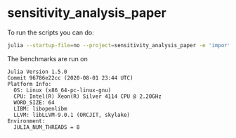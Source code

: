 # sensitivity_analysis_paper

To run the scripts you can do:

```bash
julia --startup-file=no --project=sensitivity_analysis_paper -e 'import Pkg; Pkg.instantiate(); include("sensitivity_analysis_paper/run.jl")'
```

The benchmarks are run on
```
Julia Version 1.5.0
Commit 96786e22cc (2020-08-01 23:44 UTC)
Platform Info:
  OS: Linux (x86_64-pc-linux-gnu)
  CPU: Intel(R) Xeon(R) Silver 4114 CPU @ 2.20GHz
  WORD_SIZE: 64
  LIBM: libopenlibm
  LLVM: libLLVM-9.0.1 (ORCJIT, skylake)
Environment:
  JULIA_NUM_THREADS = 8
```
